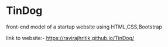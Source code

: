 # TinDog
front-end model of a startup website using HTML,CSS,Bootstrap

link to website:-
https://ravirajhritik.github.io/TinDog/
